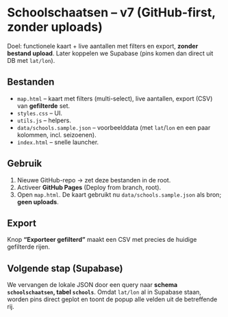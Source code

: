 # Schoolschaatsen – v7 (GitHub-first, zonder uploads)
Doel: functionele kaart + live aantallen met filters en export, **zonder bestand upload**. Later koppelen we Supabase (pins komen dan direct uit DB met `lat/lon`).

## Bestanden
- `map.html` – kaart met filters (multi-select), live aantallen, export (CSV) van **gefilterde** set.
- `styles.css` – UI.
- `utils.js` – helpers.
- `data/schools.sample.json` – voorbeelddata (met `lat`/`lon` en een paar kolommen, incl. seizoenen).
- `index.html` – snelle launcher.

## Gebruik
1. Nieuwe GitHub-repo → zet deze bestanden in de root.
2. Activeer **GitHub Pages** (Deploy from branch, root).
3. Open `map.html`. De kaart gebruikt nu `data/schools.sample.json` als bron; **geen uploads**.

## Export
Knop **“Exporteer gefilterd”** maakt een CSV met precies de huidige gefilterde rijen.

## Volgende stap (Supabase)
We vervangen de lokale JSON door een query naar **schema `schoolschaatsen`, tabel `schools`**. Omdat `lat/lon` al in Supabase staan, worden pins direct geplot en toont de popup alle velden uit de betreffende rij.

